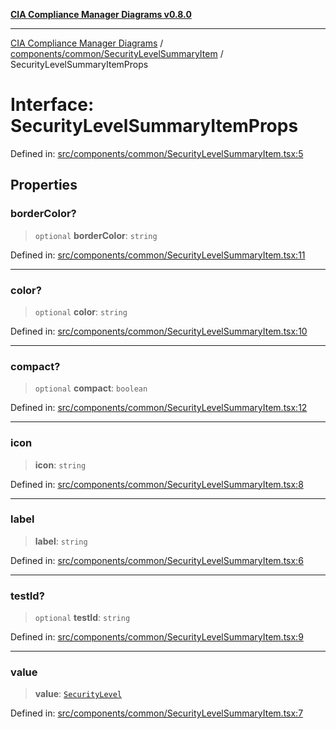 [**CIA Compliance Manager Diagrams v0.8.0**](../../../../README.md)

***

[CIA Compliance Manager Diagrams](../../../../modules.md) / [components/common/SecurityLevelSummaryItem](../README.md) / SecurityLevelSummaryItemProps

# Interface: SecurityLevelSummaryItemProps

Defined in: [src/components/common/SecurityLevelSummaryItem.tsx:5](https://github.com/Hack23/cia-compliance-manager/blob/9d71808d079d754f4b85858b6e4ea1bff990b076/src/components/common/SecurityLevelSummaryItem.tsx#L5)

## Properties

### borderColor?

> `optional` **borderColor**: `string`

Defined in: [src/components/common/SecurityLevelSummaryItem.tsx:11](https://github.com/Hack23/cia-compliance-manager/blob/9d71808d079d754f4b85858b6e4ea1bff990b076/src/components/common/SecurityLevelSummaryItem.tsx#L11)

***

### color?

> `optional` **color**: `string`

Defined in: [src/components/common/SecurityLevelSummaryItem.tsx:10](https://github.com/Hack23/cia-compliance-manager/blob/9d71808d079d754f4b85858b6e4ea1bff990b076/src/components/common/SecurityLevelSummaryItem.tsx#L10)

***

### compact?

> `optional` **compact**: `boolean`

Defined in: [src/components/common/SecurityLevelSummaryItem.tsx:12](https://github.com/Hack23/cia-compliance-manager/blob/9d71808d079d754f4b85858b6e4ea1bff990b076/src/components/common/SecurityLevelSummaryItem.tsx#L12)

***

### icon

> **icon**: `string`

Defined in: [src/components/common/SecurityLevelSummaryItem.tsx:8](https://github.com/Hack23/cia-compliance-manager/blob/9d71808d079d754f4b85858b6e4ea1bff990b076/src/components/common/SecurityLevelSummaryItem.tsx#L8)

***

### label

> **label**: `string`

Defined in: [src/components/common/SecurityLevelSummaryItem.tsx:6](https://github.com/Hack23/cia-compliance-manager/blob/9d71808d079d754f4b85858b6e4ea1bff990b076/src/components/common/SecurityLevelSummaryItem.tsx#L6)

***

### testId?

> `optional` **testId**: `string`

Defined in: [src/components/common/SecurityLevelSummaryItem.tsx:9](https://github.com/Hack23/cia-compliance-manager/blob/9d71808d079d754f4b85858b6e4ea1bff990b076/src/components/common/SecurityLevelSummaryItem.tsx#L9)

***

### value

> **value**: [`SecurityLevel`](../../../../types/cia/type-aliases/SecurityLevel.md)

Defined in: [src/components/common/SecurityLevelSummaryItem.tsx:7](https://github.com/Hack23/cia-compliance-manager/blob/9d71808d079d754f4b85858b6e4ea1bff990b076/src/components/common/SecurityLevelSummaryItem.tsx#L7)
